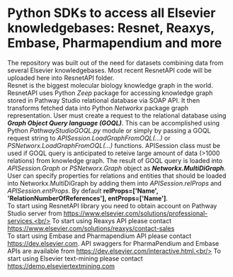 # Python SDKs to access all Elsevier knowledgebases: Resnet, Reaxys, Embase, Pharmapendium and more
The repository was built out of the need for datasets combining data from several Elsevier knowledgebases.  Most recent ResnetAPI code will be uploaded here into ResnetAPI folder.<br/>
Resnet is the biggest molecular biology knowledge graph in the world. ResnetAPI uses Python *Zeep* package for accessing knowledge graph stored in Pathway Studio relational database via SOAP API. It then transforms fetched data into Python *Networkx* package graph representation. User must create a request to the relational database using _**Graph Object Query language (GOQL)**_. This can be accomplished using Python *PathwayStudioGOQL.py* module or simply by passing a GOQL request string to *APISession.LoadGraphFromOQL(...)* or *PSNetworx.LoadGraphFromOQL(...)* functions. APISession class must be used if GOQL query is anticipated to reteive large amount of data (>1000 relations) from knowledge graph. The result of GOQL query is loaded into *APISession.Graph* or *PSNetworx.Graph* object as _**Networkx.MultiDiGraph**_. User can specify properties for relations and entities that should be loaded into Networkx.MultiDiGraph by adding them into *APISession.relProps* and *APISession.entProps*. By default **relProps=['Name', 'RelationNumberOfReferences'], entProps=['Name']**.<br/>
To start using ResnetAPI library you need to obtain account on Pathway Studio server from https://www.elsevier.com/solutions/professional-services.<br/>
To start using Reaxys API please contact https://www.elsevier.com/solutions/reaxys/contact-sales<br/>
To start using Embase and Pharmapendium API please contact https://dev.elsevier.com.  API swaggers for PharmaPendium and Embase APIs are available from https://dev.elsevier.com/interactive.html.<br/>
To start using Elsevier text-mining please contact https://demo.elseviertextmining.com<br/>
